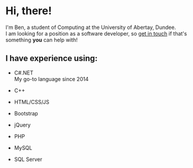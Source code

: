 # Hi, there!

I'm Ben, a student of Computing at the University of Abertay, Dundee.  
I am looking for a position as a software developer, so [get in touch](https://www.linkedin.com/in/benfleuty/) if that's something **you** can help with!

## I have experience using:

- C#.NET  
  My go-to language since 2014
- C++

- HTML/CSS/JS
- Bootstrap
- jQuery

- PHP

- MySQL
- SQL Server
